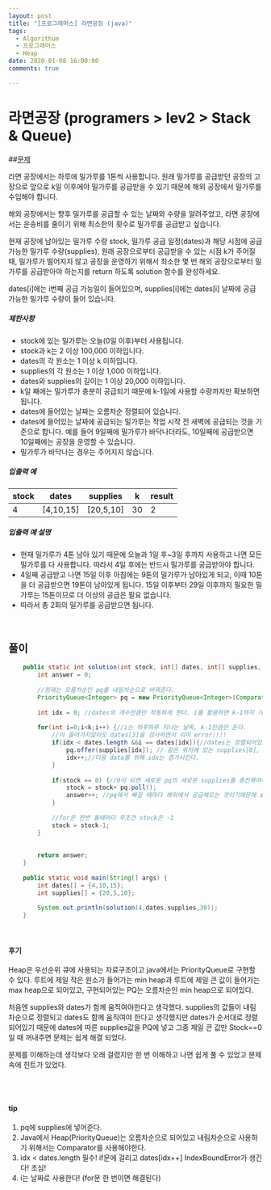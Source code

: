 ```yaml
---
layout: post
title: "[프로그래머스] 라면공장 (java)"
tags:
  - Algorithum
  - 프로그래머스
  - Heap
date: 2020-01-08 16:00:00
comments: true

---
```


# 라면공장 (programers > lev2 > Stack & Queue)

##[문제](https://programmers.co.kr/learn/courses/30/lessons/42629)

라면 공장에서는 하루에 밀가루를 1톤씩 사용합니다. 원래 밀가루를 공급받던 공장의 고장으로 앞으로 k일 이후에야 밀가루를 공급받을 수 있기 때문에 해외 공장에서 밀가루를 수입해야 합니다.

해외 공장에서는 향후 밀가루를 공급할 수 있는 날짜와 수량을 알려주었고, 라면 공장에서는 운송비를 줄이기 위해 최소한의 횟수로 밀가루를 공급받고 싶습니다.

현재 공장에 남아있는 밀가루 수량 stock, 밀가루 공급 일정(dates)과 해당 시점에 공급 가능한 밀가루 수량(supplies), 원래 공장으로부터 공급받을 수 있는 시점 k가 주어질 때, 밀가루가 떨어지지 않고 공장을 운영하기 위해서 최소한 몇 번 해외 공장으로부터 밀가루를 공급받아야 하는지를 return 하도록 solution 함수를 완성하세요.

dates[i]에는 i번째 공급 가능일이 들어있으며, supplies[i]에는 dates[i] 날짜에 공급 가능한 밀가루 수량이 들어 있습니다.

##### 제한사항

- stock에 있는 밀가루는 오늘(0일 이후)부터 사용됩니다.
- stock과 k는 2 이상 100,000 이하입니다.
- dates의 각 원소는 1 이상 k 이하입니다.
- supplies의 각 원소는 1 이상 1,000 이하입니다.
- dates와 supplies의 길이는 1 이상 20,000 이하입니다.
- k일 째에는 밀가루가 충분히 공급되기 때문에 k-1일에 사용할 수량까지만 확보하면 됩니다.
- dates에 들어있는 날짜는 오름차순 정렬되어 있습니다.
- dates에 들어있는 날짜에 공급되는 밀가루는 작업 시작 전 새벽에 공급되는 것을 기준으로 합니다. 예를 들어 9일째에 밀가루가 바닥나더라도, 10일째에 공급받으면 10일째에는 공장을 운영할 수 있습니다.
- 밀가루가 바닥나는 경우는 주어지지 않습니다.

##### 입출력 예

| stock | dates     | supplies  | k    | result |
| ----- | --------- | --------- | ---- | ------ |
| 4     | [4,10,15] | [20,5,10] | 30   | 2      |

##### 입출력 예 설명

- 현재 밀가루가 4톤 남아 있기 때문에 오늘과 1일 후~3일 후까지 사용하고 나면 모든 밀가루를 다 사용합니다. 따라서 4일 후에는 반드시 밀가루를 공급받아야 합니다.
- 4일째 공급받고 나면 15일 이후 아침에는 9톤의 밀가루가 남아있게 되고, 이때 10톤을 더 공급받으면 19톤이 남아있게 됩니다. 15일 이후부터 29일 이후까지 필요한 밀가루는 15톤이므로 더 이상의 공급은 필요 없습니다.
- 따라서 총 2회의 밀가루를 공급받으면 됩니다.

<br>

## 풀이

```java
    public static int solution(int stock, int[] dates, int[] supplies, int k) {
        int answer = 0;
        
        //원래는 오름차순인 pq를 내림차순으로 바꿔준다.
        PriorityQueue<Integer> pq = new PriorityQueue<Integer>(Comparator.reverseOrder());
        
        int idx = 0; //dates의 개수만큼만 작동하게 한다. i를 활용하면 k-1까지 가니까 다른 변수 사용해야함
        
        for(int i=0;i<k;i++) {//i는 하루하루 지나는 날짜, k-1만큼만 돈다.
        	//아 들어가지않아도 dates[3]을 검사하면서 이미 error!!!!
        	if(idx < dates.length &&i == dates[idx]){//dates는 정렬되어있으므로 dates[0], dates[1], dates[2]..
        		pq.offer(supplies[idx]); // 같은 위치에 있는 supplies[0], supplies[1],,,을 pq에 넣고
        		idx++;//다음 data를 위해 idx는 증가시킨다.
        	}
        	
        	if(stock == 0) {//0이 되면 새로운 pq의 새로운 supplies를 충전해야하고 이때 맨앞에있는 값이 제일 크므로 stock에 더해줌
        		stock = stock+ pq.poll();
        		answer++; //pq에서 빠질 때마다 해외에서 공급해오는 것이기때문에 answer+1
        	}
        	
        	//for문 한번 돌때마다 무조건 stock은 -1
        	stock = stock-1;
        }
        
        
        return answer;
    }
    
	public static void main(String[] args) {
		int dates[] = {4,10,15};
		int supplies[] = {20,5,10};
		
		System.out.println(solution(4,dates,supplies,30));
	}
```

<br>

#### 후기

Heap은 우선순위 큐에 사용되는 자료구조이고 java에서는 PriorityQueue로 구현할 수 있다.  루트에 제일 작은 원소가 들어가는 min heap과 루트에 제일 큰 값이 들어가는 max heap으로 되어있고, 구현되어있는 PQ는 오름차순인 min heap으로 되어있다. <br>

처음엔 supplies와 dates가 함께 움직여야한다고 생각했다. supplies의 값들이 내림차순으로 정렬되고 dates도 함께 움직여야 한다고 생각했지만 dates가 순서대로 정렬되어있기 때문에 dates에 따른 supplies값을 PQ에 넣고 그중 제일 큰 값만 Stock==0 일 때  꺼내주면 문제는 쉽게 해결 되었다.<br>

문제를 이해하는데 생각보다 오래 걸렸지만 한 번 이해하고 나면 쉽게 풀 수 있었고 문제 속에 힌트가 있었다.

<br>

<br>

#### tip

1. pq에 supplies에 넣어준다.
2. Java에서 Heap(PriorityQueue)는 오름차순으로 되어있고 내림차순으로 사용하기 위해서는 Comparator를 사용해야한다.
3. idx < dates.length 필수! if문에 걸리고 dates[idx++] IndexBoundError가 생긴다! 조심!
4. i는 날짜로 사용한다! (for문 한 번이면 해결된다)



<br>